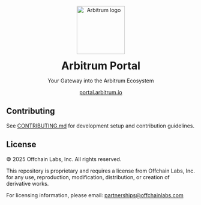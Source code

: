 <p align="center">
  <img src="https://arbitrum.io/assets/arbitrum/logo_color.png" alt="Arbitrum logo" width="128">
</p>

<p align="center">
  <span style="font-size:2em; font-weight:bold">
    Arbitrum Portal
  </span>
</p>


<p align="center">
  Your Gateway into the Arbitrum Ecosystem
</p>

<p align="center">
  <a href="https://portal.arbitrum.io" target="_blank">
    portal.arbitrum.io
  </a>
</p>

## Contributing

See [CONTRIBUTING.md](./CONTRIBUTING.md) for development setup and contribution guidelines.

## License

© 2025 Offchain Labs, Inc. All rights reserved.

This repository is proprietary and requires a license from Offchain Labs, Inc. for any use, reproduction, modification, distribution, or creation of derivative works.

For licensing information, please email: partnerships@offchainlabs.com
